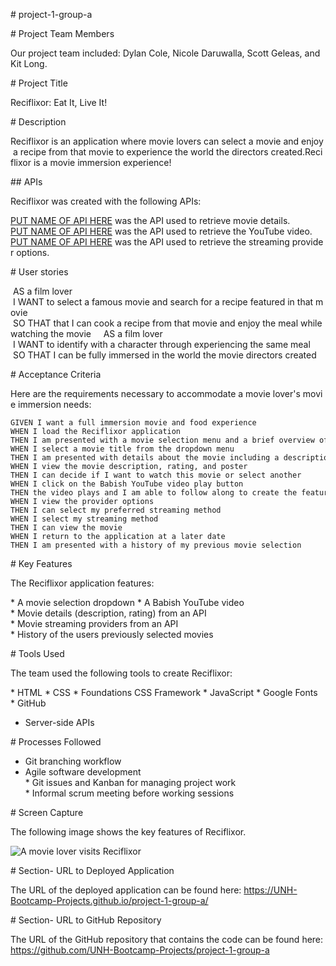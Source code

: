 # project-1-group-a 

# Project Team Members

Our project team included: Dylan Cole, Nicole Daruwalla, Scott Geleas, and Kit Long.

# Project Title

Reciflixor: Eat It, Live It!

# Description

Reciflixor is an application where movie lovers can select a movie and enjoy a recipe from that movie to experience the world the directors created.Reciflixor is a movie immersion experience! 

## APIs 

Reciflixor was created with the following APIs:

[PUT NAME OF API HERE](https://link-to-api-goes-here) was the API used to retrieve movie details. 
[PUT NAME OF API HERE](https://link-to-api-goes-here) was the API used to retrieve the YouTube video. 
[PUT NAME OF API HERE](https://link-to-api-goes-here) was the API used to retrieve the streaming provider options. 

# User stories

 AS a film lover 
 I WANT to select a famous movie and search for a recipe featured in that movie 
 SO THAT that I can cook a recipe from that movie and enjoy the meal while watching the movie 
 
 AS a film lover 
 I WANT to identify with a character through experiencing the same meal 
 SO THAT I can be fully immersed in the world the movie directors created
 

# Acceptance Criteria

Here are the requirements necessary to accommodate a movie lover's movie immersion needs:

```
GIVEN I want a full immersion movie and food experience
WHEN I load the Reciflixor application
THEN I am presented with a movie selection menu and a brief overview of how to use the application
WHEN I select a movie title from the dropdown menu
THEN I am presented with details about the movie including a description, rating, an image of a movie poster, a Babish YouTube video to walk me through a featured recipe and movie streaming provider options
WHEN I view the movie description, rating, and poster
THEN I can decide if I want to watch this movie or select another
WHEN I click on the Babish YouTube video play button
THEN the video plays and I am able to follow along to create the featured recipe
WHEN I view the provider options
THEN I can select my preferred streaming method
WHEN I select my streaming method
THEN I can view the movie
WHEN I return to the application at a later date
THEN I am presented with a history of my previous movie selection
```

# Key Features

The Reciflixor application features:

* A movie selection dropdown
* A Babish YouTube video 
* Movie details (description, rating) from an API
* Movie streaming providers from an API
* History of the users previously selected movies

# Tools Used

The team used the following tools to create Reciflixor:

* HTML
* CSS
* Foundations CSS Framework
* JavaScript
* Google Fonts
* GitHub
* Server-side APIs



# Processes Followed

* Git branching workflow
* Agile software development
* Git issues and Kanban for managing project work
* Informal scrum meeting before working sessions

# Screen Capture

The following image shows the key features of Reciflixor.

![A movie lover visits Reciflixor](assets/images/reciflexor.jpg)


# Section- URL to Deployed Application

The URL of the deployed application can be found here: 
https://UNH-Bootcamp-Projects.github.io/project-1-group-a/


# Section- URL to GitHub Repository

The URL of the GitHub repository that contains the code can be found here:
https://github.com/UNH-Bootcamp-Projects/project-1-group-a